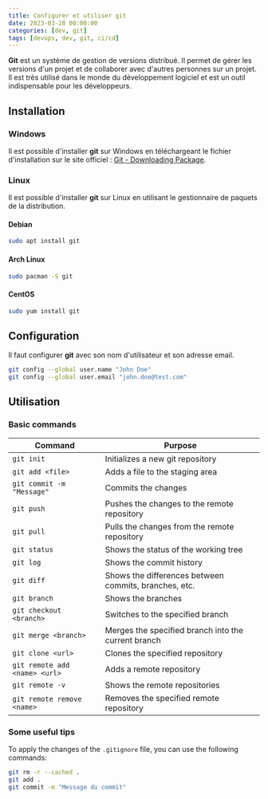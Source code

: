 ```yaml
---
title: Configurer et utiliser git
date: 2023-03-28 00:00:00
categories: [dev, git]
tags: [devops, dev, git, ci/cd]
---
```


**Git** est un système de gestion de versions distribué. Il permet de gérer les versions d'un projet et de collaborer avec d'autres personnes sur un projet. Il est très utilisé dans le monde du développement logiciel et est un outil indispensable pour les développeurs.

## Installation

### Windows

Il est possible d'installer **git** sur Windows en téléchargeant le fichier d'installation sur le site officiel : [Git - Downloading Package](https://git-scm.com/download/win).

### Linux

Il est possible d'installer **git** sur Linux en utilisant le gestionnaire de paquets de la distribution.

#### Debian

```bash
sudo apt install git
```

#### Arch Linux

```bash
sudo pacman -S git
```

#### CentOS

```bash
sudo yum install git
```

## Configuration

Il faut configurer **git** avec son nom d'utilisateur et son adresse email.

```bash
git config --global user.name "John Doe"
git config --global user.email "john.doe@test.com"
```

## Utilisation

### Basic commands

|Command|Purpose|
|---|---|
|`git init`|Initializes a new git repository|
|`git add <file>`|Adds a file to the staging area|
|`git commit -m "Message"`|Commits the changes|
|`git push`|Pushes the changes to the remote repository|
|`git pull`|Pulls the changes from the remote repository|
|`git status`|Shows the status of the working tree|
|`git log`|Shows the commit history|
|`git diff`|Shows the differences between commits, branches, etc.|
|`git branch`|Shows the branches|
|`git checkout <branch>`|Switches to the specified branch|
|`git merge <branch>`|Merges the specified branch into the current branch|
|`git clone <url>`|Clones the specified repository|
|`git remote add <name> <url>`|Adds a remote repository|
|`git remote -v`|Shows the remote repositories|
|`git remote remove <name>`|Removes the specified remote repository|

### Some useful tips

To apply the changes of the `.gitignore` file, you can use the following commands:

```bash
git rm -r --cached .
git add .
git commit -m "Message du commit"
```